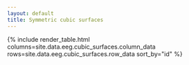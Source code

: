 ```yaml
---
layout: default
title: Symmetric cubic surfaces
---
```


{% include render_table.html
   columns=site.data.eeg.cubic_surfaces.column_data
   rows=site.data.eeg.cubic_surfaces.row_data
   sort_by="id"
%}
